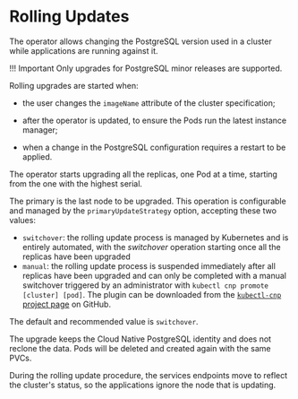 # Rolling Updates

The operator allows changing the PostgreSQL version used in a cluster while
applications are running against it.

!!! Important
    Only upgrades for PostgreSQL minor releases are supported.

Rolling upgrades are started when:

- the user changes the `imageName` attribute of the cluster specification;

- after the operator is updated, to ensure the Pods run the latest instance
  manager;

- when a change in the PostgreSQL configuration requires a restart to be
  applied.

The operator starts upgrading all the replicas, one Pod at a time, starting
from the one with the highest serial.

The primary is the last node to be upgraded. This operation is configurable and
managed by the `primaryUpdateStrategy` option, accepting these two values:

- `switchover`: the rolling update process is managed by Kubernetes
  and is entirely automated, with the *switchover* operation
  starting once all the replicas have been upgraded
- `manual`: the rolling update process is suspended immediately
  after all replicas have been upgraded and can only be completed
  with a manual switchover triggered by an administrator with
  `kubectl cnp promote [cluster] [pod]`. The plugin can be downloaded from the
  [`kubectl-cnp` project page](https://github.com/EnterpriseDB/kubectl-cnp)
  on GitHub.

The default and recommended value is `switchover`.

The upgrade keeps the Cloud Native PostgreSQL identity and does not
reclone the data. Pods will be deleted and created again with the same PVCs.

During the rolling update procedure, the services endpoints move to reflect
the cluster's status, so the applications ignore the node that
is updating.
